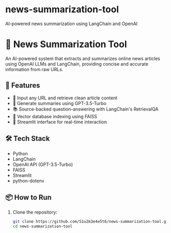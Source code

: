 # news-summarization-tool
AI-powered news summarization using LangChain and OpenAI
# 📰 News Summarization Tool

An AI-powered system that extracts and summarizes online news articles using OpenAI LLMs and LangChain, providing concise and accurate information from raw URLs.

## 🚀 Features
- 🔗 Input any URL and retrieve clean article content
- 🤖 Generate summaries using GPT-3.5-Turbo
- 📚 Source-backed question-answering with LangChain's RetrievalQA
- 🧠 Vector database indexing using FAISS
- 🎯 Streamlit interface for real-time interaction

## 🛠️ Tech Stack
- Python
- LangChain
- OpenAI API (GPT-3.5-Turbo)
- FAISS
- Streamlit
- python-dotenv

## 📦 How to Run

1. Clone the repository:
   ```bash
   git clone https://github.com/S1u2m3e4e5t6/news-summarization-tool.git
   cd news-summarization-tool
